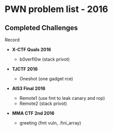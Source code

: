 # PWN problem list - 2016

## Completed Challenges
Record

* **X-CTF Quals 2016**
	- b0verfl0w (stack privot)

* **TJCTF 2016**
	- Oneshot (one gadget rce)
		
* **AIS3 Final 2016**
	- Remote1 (use fmt to leak canary and rop)
	- Remote2 (stack privot)

* **MMA CTF 2nd 2016**
	- greeting (fmt vuln, .fini_array)
